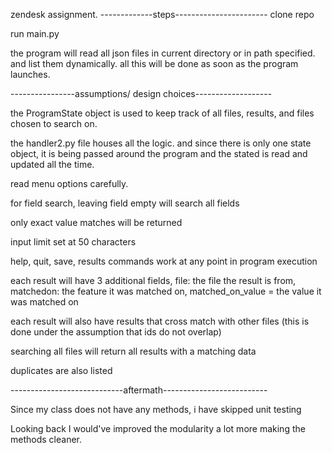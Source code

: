 zendesk assignment.
-------------steps-----------------------
clone repo

run main.py

the program will read all json files in current directory or in path specified. and list them dynamically. all this will be done as soon as the program launches.

----------------assumptions/ design choices-------------------

the ProgramState object is used to keep track of all files, results, and files chosen to search on. 

the handler2.py file houses all the logic. and since there is only one state object, it is being passed around the program and the stated is read and updated all the time. 

read menu options carefully.

for field search, leaving field empty will search all fields

only exact value matches will be returned

input limit set at 50 characters

help, quit, save, results  commands work at any point in program execution

each result will have 3 additional fields, file: the file the result is from, matchedon: the feature it was matched on, matched_on_value = the value it was matched on

each result will also have results that cross match with other files
(this is done under the assumption that ids do not overlap)

searching all files will return all results with a matching data

duplicates are also listed

----------------------------aftermath--------------------------

Since my class does not have any methods, i have skipped unit testing 

Looking back I would've improved the modularity a lot more making the methods cleaner. 

